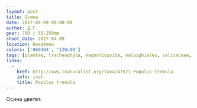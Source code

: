 ```yaml
---
layout: post
title: Осина
date: 2017-04-09 00:00:00
author: Д.Г.
gear: 70D / 55-250mm
shoot_date: 2017-04-09
location: Нахабино
colors: ['060404', '120c09']
tags: [plantae, tracheophyta, magnoliopsida, malpighiales, salicaceae, populus, populus tremula]
links:
  -
    href: http://www.inaturalist.org/taxa/47571-Populus-tremula
    info: inat
    title: Populus tremula
---
```


Осина цветёт.
